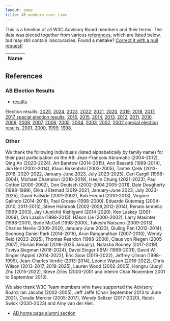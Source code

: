 ```yaml
---
layout: page
title: AB members over time
---
```


This is a timeline of all W3C Advisory Board members and their terms.
The data was pieced together from various [references](#references),
which are listed below, but may still contain inaccuracies.
Found a mistake? [Correct it with a pull request!](https://github.com/w3c/AB-members-history)

<table id="membersList">
	<thead class="years">
		<tr>
			<th>Name</th>
		</tr>
	</thead>
</table>

## References

### AB Election Results

- [results](https://www.w3.org/Search/Mail/Member/search?lists=w3c-ac-members&resultsperpage=20&sortby=date&subject=Advisory%20Board%20Election%20Results&page=2)
<p>Election results:
	          <a href="https://lists.w3.org/Archives/Member/w3c-ac-members/2025AprJun/0052.html">2025</a>,
	          <a href="https://lists.w3.org/Archives/Member/w3c-ac-members/2024AprJun/0034.html">2024</a>, 
		  <a href="https://lists.w3.org/Archives/Member/w3c-ac-members/2023AprJun/0044.html">2023</a>, 
                  <a href="https://lists.w3.org/Archives/Member/w3c-ac-members/2022AprJun/0044.html">2022</a>,
		  <a href="https://lists.w3.org/Archives/Member/w3c-ac-members/2021AprJun/0050.html">2021</a>,
                  <a href="https://lists.w3.org/Archives/Member/w3c-ac-members/2020AprJun/0044.html">2020</a>,
                  <a href="https://lists.w3.org/Archives/Member/w3c-ac-members/2019AprJun/0042.html">2019</a>,
                  <a href="https://lists.w3.org/Archives/Member/w3c-ac-members/2018AprJun/0044.html">2018</a>,
                  <a href="https://lists.w3.org/Archives/Member/w3c-ac-members/2017AprJun/0052.html">2017</a>,
                  <a href="https://lists.w3.org/Archives/Member/w3c-ac-members/2017OctDec/0010.html">2017
                    special election results</a>, <a href="https://lists.w3.org/Archives/Member/w3c-ac-members/2016AprJun/0045.html">2016</a>,
                  <a href="https://lists.w3.org/Archives/Member/w3c-ac-members/2015AprJun/0042.html">2015</a>,
                  <a href="https://lists.w3.org/Archives/Member/w3c-ac-members/2014AprJun/0043.html">2014</a>,
                  <a href="https://lists.w3.org/Archives/Member/w3c-ac-members/2013AprJun/0054.html">2013</a>,
                  <a href="https://lists.w3.org/Archives/Member/w3c-ac-members/2012AprJun/0031.html">2012</a>,
                  <a href="http://lists.w3.org/Archives/Member/w3c-ac-members/2011AprJun/0062.html">2011</a>,
                  <a href="http://lists.w3.org/Archives/Member/w3c-ac-members/2010AprJun/0029.html">2010</a>,
                  <a href="http://lists.w3.org/Archives/Member/w3c-ac-members/2009AprJun/0047.html">2009</a>,
                  <a href="http://lists.w3.org/Archives/Member/w3c-ac-members/2008AprJun/0060.html">2008</a>,
                  <a href="http://lists.w3.org/Archives/Member/w3c-ac-members/2007AprJun/0053.html">2007</a>,
                  <a href="http://lists.w3.org/Archives/Member/w3c-ac-members/2006AprJun/0053.html">2006</a>,
                  <a href="http://lists.w3.org/Archives/Member/w3c-ac-members/2005AprJun/0048.html">2005</a>,
                  <a href="http://lists.w3.org/Archives/Member/w3c-ac-members/2004JulSep/0000.html">2004</a>,
                  <a href="http://lists.w3.org/Archives/Member/w3c-ac-members/2003JulSep/0001.html">2003</a>,
                  <a href="http://lists.w3.org/Archives/Member/w3c-ac-members/2002AprJun/0050.html">2002</a>,
                  <a href="http://lists.w3.org/Archives/Member/w3c-ac-members/2002JanMar/0022">2002
                    special election results</a>, <a href="http://lists.w3.org/Archives/Member/w3c-ac-members/2001AprJun/0027">2001</a>,
                  <a href="http://lists.w3.org/Archives/Member/w3c-ac-members//2000JulSep/0004">2000</a>,
                  <a href="http://lists.w3.org/Archives/Member/w3c-ac-members/1999JulSep/0001">1999</a>,
                  <a href="http://lists.w3.org/Archives/Member/w3c-ac-members/1998JanMar/0023">1998</a>.</p>

### Other

We thank the following individuals (listed alphabetically by family name) for their past participation on the AB: Jean-François Abramatic (2004-2012), Qing An (2023-2024), Art Barstow (2014-2015), Ann Bassetti (1999-2014), Jim Bell (2002-2014), Klaus Birkenbihl (2003-2005), Tantek Çelik (2013-2018, 2020-2022, January-June 2023, July 2023-2025), Carl Cargill (1998-2004), Michael Champion (2010-2019), Heejin Chung (2021-2023), Paul Cotton (2000-2002), Don Deutsch (2002-2004,2005-2011), Dale Dougherty (1998-1999), Elika J Etemad (2019-2021, January-June 2023, July 2023-2025), David Fallside (2001-2002), Bob Freund (2010-2013), Virginie Galindo (2014-2018), Paul Grosso (1998-2000), Eduardo Gutentag (2004-2010, 2011-2013), Steve Holbrook (2002-2009,2012-2014), Renato Iannella (1999-2003), Jay (Junichi) Kishigami (2014-2020), Ken Laskey (2001-2009), Ora Lassila (1998-2013), Håkon Lie (2000-2002), Larry Masinter (1998-2001), Bede McCall (1998-2000), Takeshi Natsuno (2009-2013), Charles Nevile (2009-2020, January-June 2023), Qiuling Pan (2012-2014), Soohong Daniel Park (2014-2016), Arun Ranganathan (2007-2010), Wendy Reid (2023-2025), Thomas Reardon (1998-2000), Claus von Riegen (2005-2007), Florian Rivoal (2018-2025 January), Natasha Rooney (2017-2019), Tzviya Siegman (2018-2024), David Singer (IBM) (1998-2001), David W. Singer (Apple) (2014-2022), Eric Siow (2019-2022), Jeffrey Ullman (1998-1999), Jean-Charles Verdié (2013-2014), Léonie Watson (2016-2022), Chris Wilson (2013-2017, 2019-2025), Lauren Wood (2002-2005), Hongru (Judy) Zhu (2015-2022), Steve Zilles (2000-2001 and interim Chair November 2001 to September 2013).

We also thank W3C Team members who have supported the Advisory Board: Ian Jacobs (2002-2005), Jeff Jaffe (Chair September 2013 to June 2021), Coralie Mercier (2005-2017), Wendy Seltzer (2017-2020), Ralph Swick (2020-2023) and Amy van der Hiel.

- [AB home page alumni section](https://www.w3.org/2002/ab/#:~:text=public%20wiki.-,Alumni,-We%20thank%20the)
